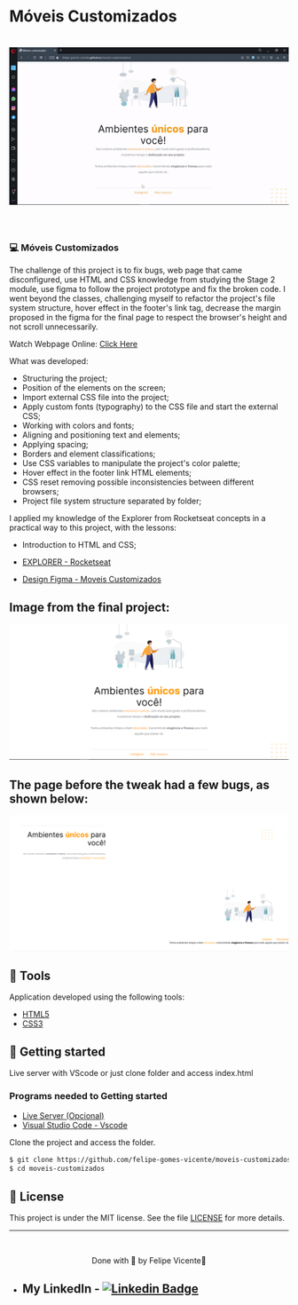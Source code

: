 # Móveis Customizados

<h1 align="center">
    <img alt="Gif of the finished project Móveis Customizados" title="image" src="./assets/moveis-customizados.gif" />
</h1>

<br>

### 💻 Móveis Customizados

The challenge of this project is to fix bugs, web page that came disconfigured, 
use HTML and CSS knowledge from studying the Stage 2 module, use figma to follow 
the project prototype and fix the broken code. 
I went beyond the classes, challenging myself to refactor the project's file system 
structure, hover effect in the footer's link tag, decrease the margin proposed in 
the figma for the final page to respect the browser's height and not scroll unnecessarily.

Watch Webpage Online: [Click Here](https://felipe-gomes-vicente.github.io/moveis-customizados/)

What was developed:

- Structuring the project;
- Position of the elements on the screen;
- Import external CSS file into the project;
- Apply custom fonts (typography) to the CSS file and start the external CSS;
- Working with colors and fonts;
- Aligning and positioning text and elements;
- Applying spacing;
- Borders and element classifications;
- Use CSS variables to manipulate the project's color palette;
- Hover effect in the footer link HTML elements;
- CSS reset removing possible inconsistencies between different browsers;
- Project file system structure separated by folder;

I applied my knowledge of the Explorer from Rocketseat concepts in a practical way 
to this project, with the lessons:

- Introduction to HTML and CSS;

- [EXPLORER - Rocketseat](https://www.rocketseat.com.br/explorer)
- [Design Figma - Moveis Customizados](https://www.figma.com/file/S8vpYTmkKbcd9e64RFRqX6/Explorer---Projeto-01-(Copy)?node-id=0%3A1)

## Image from the final project:
 <img alt="Print Moveis customizados" title=" Landing page" src="./assets/print-moveis-customizados.png" />

<br />

## The page before the tweak had a few bugs, as shown below:
 <img alt="Initial image of the page without adjustment" title=" Landing page" src="./assets/refatorar.png" />

## 🧪 Tools

Application developed using the following tools:

- [HTML5](https://www.w3schools.com/html/default.asp)
- [CSS3](https://www.w3schools.com/css/default.asp)

## 🚀 Getting started

Live server with VScode or just clone folder and access index.html

### Programs needed to Getting started

- [Live Server (Opcional)](https://marketplace.visualstudio.com/items?itemName=ritwickdey.LiveServer)
- [Visual Studio Code - Vscode](https://code.visualstudio.com/)

Clone the project and access the folder.

```bash
$ git clone https://github.com/felipe-gomes-vicente/moveis-customizados.git
$ cd moveis-customizados
```

## 📝 License

This project is under the MIT license. See the file [LICENSE](LICENSE.md) for more details.

---

&nbsp;

<p align="center">Done with 💜 by Felipe Vicente👋</p>

- ## My LinkedIn - [![Linkedin Badge](https://img.shields.io/badge/-FelipeVicente-blue?style=flat-square&logo=Linkedin&logoColor=white&link=https://www.linkedin.com/in/felipe-gomes-vicente/)](https://www.linkedin.com/in/felipe-gomes-vicente/)
